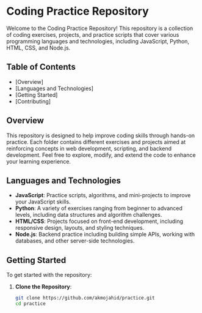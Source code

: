 # Coding Practice Repository

Welcome to the Coding Practice Repository! This repository is a collection of coding exercises, projects, and practice scripts that cover various programming languages and technologies, including JavaScript, Python, HTML, CSS, and Node.js.

## Table of Contents

- [Overview]
- [Languages and Technologies]
- [Getting Started]
- [Contributing]

## Overview

This repository is designed to help improve coding skills through hands-on practice. Each folder contains different exercises and projects aimed at reinforcing concepts in web development, scripting, and backend development. Feel free to explore, modify, and extend the code to enhance your learning experience.

## Languages and Technologies

- **JavaScript**: Practice scripts, algorithms, and mini-projects to improve your JavaScript skills.
- **Python**: A variety of exercises ranging from beginner to advanced levels, including data structures and algorithm challenges.
- **HTML/CSS**: Projects focused on front-end development, including responsive design, layouts, and styling techniques.
- **Node.js**: Backend practice including building simple APIs, working with databases, and other server-side technologies.

## Getting Started

To get started with the repository:

1. **Clone the Repository**:
   ```bash
   git clone https://github.com/akmojahid/practice.git
   cd practice
